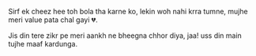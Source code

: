 
Sirf ek cheez hee toh bola tha karne ko, 
lekin woh nahi krra tumne, 
mujhe meri value pata chal gayi 💔.




Jis din tere zikr pe meri aankh ne bheegna chhor diya,
jaa! uss din main tujhe maaf kardunga.
